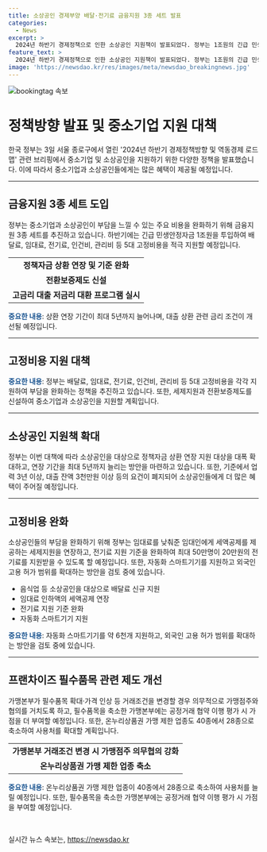 ```yaml
---
title: 소상공인 경제부양 배달·전기료 금융지원 3종 세트 발표
categories:
  - News
excerpt: >
  2024년 하반기 경제정책으로 인한 소상공인 지원책이 발표되었다. 정부는 1조원의 긴급 민생안정자금 투입과 배달료, 임대료, 전기료, 인건비, 관리비 등 5대 고정비용 지원 등으로 부담을 완화할 계획이다. 또한 정책자금 상환 연장 지원 대상이 대폭 확대되고, 연장 기간이 최대 5년까지 늘어날 것이며, 이에 따른 금리도 개선된다. 음식업 및 영세 소상공인을 대상으로 배달료 지원 등의 추가 정책도 추진될 예정이다. 필수품목 확대와 온누리상품권 사용처 확대 등을 통해 소상공인에 대한 다양한 지원이 이루어질 것으로 전망된다.
feature_text: >
  2024년 하반기 경제정책으로 인한 소상공인 지원책이 발표되었다. 정부는 1조원의 긴급 민생안정자금 투입과 배달료, 임대료, 전기료, 인건비, 관리비 등 5대 고정비용 지원 등으로 부담을 완화할 계획이다. 또한 정책자금 상환 연장 지원 대상이 대폭 확대되고, 연장 기간이 최대 5년까지 늘어날 것이며, 이에 따른 금리도 개선된다. 음식업 및 영세 소상공인을 대상으로 배달료 지원 등의 추가 정책도 추진될 예정이다. 필수품목 확대와 온누리상품권 사용처 확대 등을 통해 소상공인에 대한 다양한 지원이 이루어질 것으로 전망된다.
image: 'https://newsdao.kr/res/images/meta/newsdao_breakingnews.jpg'
---
```


<p><img src="https://newsdao.kr/res/images/meta/newsdao_breakingnews.jpg" alt="bookingtag 속보" /></p>

<h1>정책방향 발표 및 중소기업 지원 대책</h1>

<p data-ke-size="size16">한국 정부는 3일 서울 종로구에서 열린 '2024년 하반기 경제정책방향 및 역동경제 로드맵' 관련 브리핑에서 중소기업 및 소상공인을 지원하기 위한 다양한 정책을 발표했습니다. 이에 따라서 중소기업과 소상공인들에게는 많은 혜택이 제공될 예정입니다.</p>

<hr>

<h2>금융지원 3종 세트 도입</h2>

<p data-ke-size="size16">정부는 중소기업과 소상공인이 부담을 느낄 수 있는 주요 비용을 완화하기 위해 금융지원 3종 세트를 추진하고 있습니다. 하반기에는 긴급 민생안정자금 1조원을 투입하여 배달료, 임대료, 전기료, 인건비, 관리비 등 5대 고정비용을 적극 지원할 예정입니다.</p>

<table>
  <tr>
    <td style="text-align: center; height: 17px;"><b>정책자금 상환 연장 및 기준 완화</b></td>
  </tr>
  <tr>
    <td style="text-align: center; height: 17px;"><b>전환보증제도 신설</b></td>
  </tr>
  <tr>
    <td style="text-align: center; height: 17px;"><b>고금리 대출 저금리 대환 프로그램 실시</b></td>
  </tr>
</table>

<p data-ke-size="size16"><b><span style="color: #1a5490;">중요한 내용</span></b>: 상환 연장 기간이 최대 5년까지 늘어나며, 대출 상환 관련 금리 조건이 개선될 예정입니다.</p>

<hr>

<h2>고정비용 지원 대책</h2>

<p data-ke-size="size16"><b><span style="color: #1a5490;">중요한 내용</span></b>: 정부는 배달료, 임대료, 전기료, 인건비, 관리비 등 5대 고정비용을 각각 지원하여 부담을 완화하는 정책을 추진하고 있습니다. 또한, 세제지원과 전환보증제도를 신설하여 중소기업과 소상공인을 지원할 계획입니다.</p>

<hr>

<h2>소상공인 지원책 확대</h2>

<p data-ke-size="size16">정부는 이번 대책에 따라 소상공인을 대상으로 정책자금 상환 연장 지원 대상을 대폭 확대하고, 연장 기간을 최대 5년까지 늘리는 방안을 마련하고 있습니다. 또한, 기준에서 업력 3년 이상, 대출 잔액 3천만원 이상 등의 요건이 폐지되어 소상공인들에게 더 많은 혜택이 주어질 예정입니다.</p>

<hr>

<h2>고정비용 완화</h2>

<p data-ke-size="size16">소상공인들의 부담을 완화하기 위해 정부는 임대료를 낮춰준 임대인에게 세액공제를 제공하는 세제지원을 연장하고, 전기료 지원 기준을 완화하여 최대 50만명이 20만원의 전기료를 지원받을 수 있도록 할 예정입니다. 또한, 자동화 스마트기기를 지원하고 외국인 고용 허가 범위를 확대하는 방안을 검토 중에 있습니다.</p>

<ul>
  <li>음식업 등 소상공인을 대상으로 배달료 신규 지원</li>
  <li>임대료 인하액의 세액공제 연장</li>
  <li>전기료 지원 기준 완화</li>
  <li>자동화 스마트기기 지원</li>
</ul>

<p data-ke-size="size16"><b><span style="color: #1a5490;">중요한 내용</span></b>: 자동화 스마트기기를 약 6천개 지원하고, 외국인 고용 허가 범위를 확대하는 방안을 검토 중에 있습니다.</p>

<hr>

<h2>프랜차이즈 필수품목 관련 제도 개선</h2>

<p data-ke-size="size16">가맹본부가 필수품목 확대·가격 인상 등 거래조건을 변경할 경우 의무적으로 가맹점주와 협의를 거치도록 하고, 필수품목을 축소한 가맹본부에는 공정거래 협약 이행 평가 시 가점을 더 부여할 예정입니다. 또한, 온누리상품권 가맹 제한 업종도 40종에서 28종으로 축소하여 사용처를 확대할 계획입니다.</p>

<table>
  <tr>
    <td style="text-align: center; height: 17px;"><b>가맹본부 거래조건 변경 시 가맹점주 의무협의 강화</b></td>
  </tr>
  <tr>
    <td style="text-align: center; height: 17px;"><b>온누리상품권 가맹 제한 업종 축소</b></td>
  </tr>
</table>

<p data-ke-size="size16"><b><span style="color: #1a5490;">중요한 내용</span></b>: 온누리상품권 가맹 제한 업종이 40종에서 28종으로 축소하여 사용처를 늘릴 예정입니다. 또한, 필수품목을 축소한 가맹본부에는 공정거래 협약 이행 평가 시 가점을 부여할 예정입니다.</p>

<p data-ke-size="size16">&nbsp;</p>
실시간 뉴스 속보는, <a href="https://newsdao.kr" rel="dofollow">https://newsdao.kr</a>


